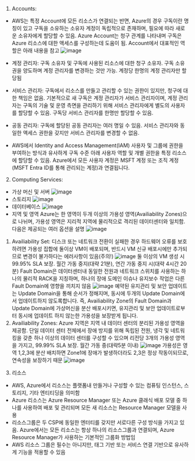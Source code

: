 1. Accounts:
- AWS는 특정 Account에 모든 리소스가 연결되는 반면, Azure의 경우 구독이란 명칭이 있고 구독을 소유하는 소유자 계정이 독립적으로 존재하며, 필요에 따라 새로운 소유자에게 할당할 수 있음. Azure Account는 청구 관계를 나타내며 구독은 Azure 리소스에 대한 액세스를 구성하는데 도움이 됨. Account에서 대표적인 역할은 아래 내용을 참고
![image](https://github.com/jaehwanjoa/jae_aws/assets/90813478/9e93f1a4-5a3f-4a76-a5c2-717b9aabbac8)
- 계정 관리자: 구독 소유자 및 구독에 사용된 리소스에 대한 청구 소유자. 구독 소유권을 양도하며 계정 관리자를 변경하는 것만 가능. 계정당 한명의 계정 관리자만 할당됨
- 서비스 관리자: 구독에서 리소스를 만들고 관리할 수 있는 권한이 있지만, 청구에 대한 책임은 없음. 기본적으로 새 구독은 계정 관리자가 서비스 관리자이며, 계정 관리자는 구독의 기술 및 운영 측면을 관리하기 위해 서비스 관리자에게 별도의 사용자를 할당할 수 있음. 구독당 서비스 관리자를 한명만 할당할 수 있음.
- 공동 관리자: 구독에 할당된 공동 관리자는 여러 명일 수 있음. 서비스 관리자와 동일한 액세스 권한을 갖지만 서비스 관리자를 변경할 수 없음.
  
- AWS에서 Identity and Access Management(IAM) 사용자 및 그룹에 권한을 부여하는 방식과 유사하게 구독 수준 아래 사용자 역할 및 개별 권한을 특정 리소스에 할당할 수 있음. Azure에서 모든 사용자 계정은 MSFT 계정 또는 조직 계정(MSFT Entra ID를 통해 관리되는 계정)과 연결됩니다. 

2. Computing Services:
- 가상 머신 및 서버
![image](https://github.com/jaehwanjoa/jae_aws/assets/90813478/06b6359c-8b34-442f-be58-136f159d73a9)
- 스토리지
![image](https://github.com/jaehwanjoa/jae_aws/assets/90813478/08a4d257-fbe7-409b-99ff-43fde8ba9401)
- 데이터베이스
![image](https://github.com/jaehwanjoa/jae_aws/assets/90813478/74d05c45-525d-4ff5-a9ec-c84423fa577b)
- 지역 및 영역
Azure는 한 영역이 두개 이상의 가용성 영역(Availiability Zones)으로 나뉘며, 가용성 영역은 지리적 지역에 물리적으로 격리된 데이터센터와 일치함. 다음은 제공되는 여러 옵션을 설명
![image](https://github.com/jaehwanjoa/jae_aws/assets/90813478/2f622242-6894-4cb1-9ead-cb12b42d4ac5)
1) Availiability Set: 디스크 또는 네트워크 전환이 실패한 경우 하드웨어 오류를 보호하려면 가용성 집합에 둘이상 VM이 배포되며, 반드시 VM 신규 배포시에만 추가되므로 변경이 불가하다는 에러사항이 있음(주의!)
![image](https://github.com/jaehwanjoa/jae_aws/assets/90813478/c5956c70-7ef1-4965-ae7f-266f8fa10db9)
둘 이상의 VM 생성 시 99.95% SLA 보장. 월간 가동 중지(대략 21분), 연간 가동 중지 시(대략 4시간 20분)
Fault Domain은 데이터센터내 동일한 전원과 네트워크 스위치를 사용하는 하나의 물리적 RACK을 지칭하며, 하나의 장애 도메인 이슈나 유지보수 작업은 다른 Fault Domain에 영향을 끼치지 않음
![image](https://github.com/jaehwanjoa/jae_aws/assets/90813478/b499c495-2e43-48b4-9172-2e110c9899b2)
예약된 유지관리 및 보안 업데이트는 Update Domain을 통해 순서가 정해지며, 동시에 두개의 Update Domain에서 업데이트하지 않도록합니다.
즉, Availiability Zone의 Fault Domain과 Update Domain에 가상머신을 분산 배포시키면, 유지관리 및 보안 업데이트로부터 동시에 업데이트 하지 않는한 가용성을 보장받게 됩니다.
2) Availiability Zones: Azure 지역은 지역 내 데이터 센터의 분리된 가용성 영역을 제공함. 단일 데이터 센터 전체에서 장애 방지를 위해 독립된 전원, 냉각 및 네트워킹을 갖춘 하나 이상의 데이터 센터를 구성할 수 있으며 리전당 3개의 가용성 영역을 가지고, 99.99% SLA 보장. 월간 가동 중(대략5분 이내)
![image](https://github.com/jaehwanjoa/jae_aws/assets/90813478/40f784ae-765d-4a6a-8843-f63c311d871d)
가용성은 영역 1,2,3에 분산 배치하면 Zone1에 장애가 발생하더라도 2,3은 정상 작동이되므로, 연속성을 보장하기 때문
![image](https://github.com/jaehwanjoa/jae_aws/assets/90813478/4065f89d-33b7-478c-ac76-965904ce9bad)

3. 리소스
- AWS, Azure에서 리소스는 플랫폼내 만들거나 구성할 수 있는 컴퓨팅 인스턴스, 스토리지, 기타 엔티티딩을 의미함
- Azure 리소스는 Azure Resource Manager 또는 Azure 클래식 배포 모델 중 하나를 사용하여 배포 및 관리되며 모든 새 리소스는 Resource Manager 모델을 사용
- 리소스그룹은 두 CSP에 동일한 엔터티를 갖지만 서로다른 구성 방식을 가지고 있음. Azure에서는 모든 리소스는 항상 하나의 리소스그룹과 연결되며, Azure Resource Manager가 사용하는 기본적인 그룹화 방법임
- AWS 리소스 그룹은 필수는 아니지만, 태그 기반 또는 서비스 연결 기반으로 유사하게 기능을 적용할 수 있음
